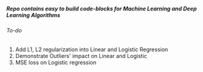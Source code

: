 ##### Repo contains easy to build code-blocks for Machine Learning and Deep Learning Algorithms
###### To-do
1. Add L1, L2 regularization into Linear and Logistic Regression
2. Demonstrate Outliers' impact on Linear and Logistic
3. MSE loss on Logistic regression
